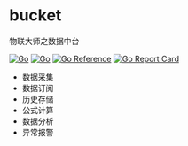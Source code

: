 # bucket
物联大师之数据中台

[![Go](https://github.com/god-jason/bucket/actions/workflows/go.yml/badge.svg)](https://github.com/god-jason/bucket/actions/workflows/go.yml)
[![Go](https://github.com/god-jason/bucket/actions/workflows/codeql.yml/badge.svg)](https://github.com/god-jason/bucket/actions/workflows/codeql.yml)
[![Go Reference](https://pkg.go.dev/badge/github.com/god-jason/bucket.svg)](https://pkg.go.dev/github.com/god-jason/bucket)
[![Go Report Card](https://goreportcard.com/badge/github.com/god-jason/bucket)](https://goreportcard.com/report/github.com/god-jason/bucket)

- 数据采集
- 数据订阅
- 历史存储
- 公式计算
- 数据分析
- 异常报警

